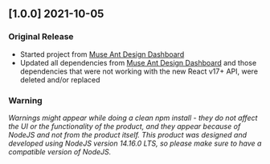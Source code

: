 ## [1.0.0] 2021-10-05

### Original Release

- Started project from [Muse Ant Design Dashboard](https://www.creative-tim.com/product/e-voucher-ui?ref=changelog-madd)
- Updated all dependencies from [Muse Ant Design Dashboard](https://www.creative-tim.com/product/e-voucher-ui?ref=changelog-madd) and those dependencies that were not working with the new React v17+ API, were deleted and/or replaced

### Warning

_Warnings might appear while doing a clean npm install - they do not affect the UI or the functionality of the product, and they appear because of NodeJS and not from the product itself._
_This product was designed and developed using NodeJS version 14.16.0 LTS, so please make sure to have a compatible version of NodeJS._
